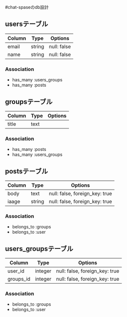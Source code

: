 #chat-spaseのdb設計
## usersテーブル
|Column|Type|Options|
|------|----|-------|
|email|string|null: false|
|name|string|null: false|

### Association
- has_many :users_groups
- has_many :posts

## groupsテーブル
|Column|Type|Options|
|------|----|-------|
|title|text|
 
 
### Association
- has_many :posts  
- has_many :users_groups

##  postsテーブル
|Column|Type|Options|
|------|----|-------|
|body|text|null: false, foreign_key: true|
|iaage|string|null: false, foreign_key: true|
 
### Association
- belongs_to :groups
- belongs_to :user

##  users_groupsテーブル
|Column|Type|Options|
|------|----|-------|
|user_id|integer|null: false, foreign_key: true|
|groups_id|integer|null: false, foreign_key: true|
 
### Association
- belongs_to :groups
- belongs_to :user